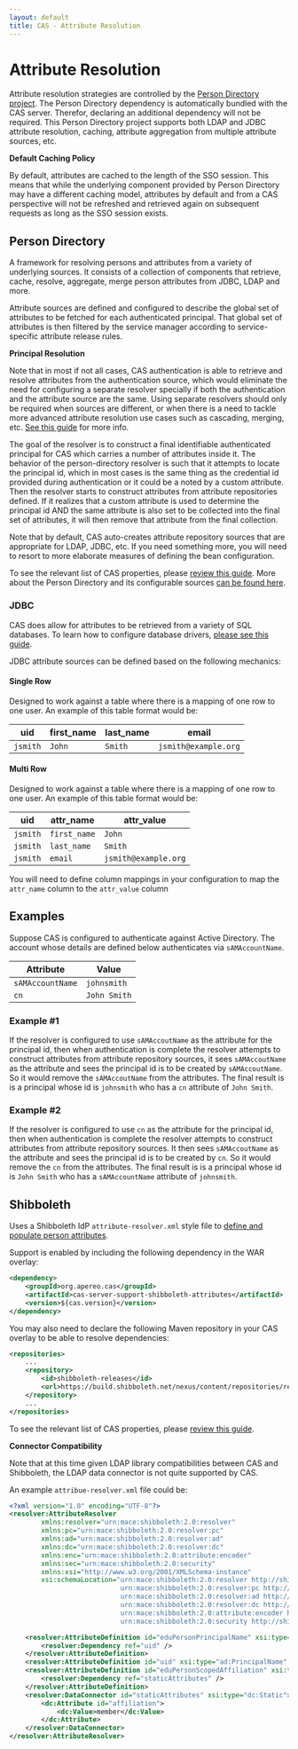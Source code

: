```yaml
---
layout: default
title: CAS - Attribute Resolution
---
```


# Attribute Resolution

Attribute resolution strategies are controlled by
the [Person Directory project](https://github.com/apereo/person-directory).
The Person Directory dependency is automatically bundled with the CAS server. Therefor,
declaring an additional dependency will not be required.
This Person Directory project supports both LDAP and JDBC attribute resolution,
caching, attribute aggregation from multiple attribute sources, etc.

<div class="alert alert-info"><strong>Default Caching Policy</strong><p>By default,
attributes are cached to the length of the SSO session.
This means that while the underlying component provided by Person Directory may have
a different caching model, attributes by default and from
a CAS perspective will not be refreshed and retrieved again on subsequent requests
as long as the SSO session exists.</p></div>

## Person Directory

A framework for resolving persons and attributes from a variety of underlying sources.
It consists of a collection of components that retrieve, cache, resolve, aggregate,
merge person attributes from JDBC, LDAP and more.

Attribute sources are defined and configured to describe the global set of attributes to be fetched
for each authenticated principal. That global set of attributes is then filtered by the
service manager according to service-specific attribute release rules.

<div class="alert alert-info"><strong>Principal Resolution</strong><p>Note that in most if not all cases,
CAS authentication is able to retrieve and resolve attributes from the authentication source, which would
eliminate the need for configuring a separate resolver specially if both the authentication and the attribute source are the same.
Using separate resolvers should only be required when sources are different, or when there is a need to tackle more advanced attribute
resolution use cases such as cascading, merging, etc. <a href="../installation/Configuring-Principal-Resolution.html">See this guide</a> for more info.</p></div>

The goal of the resolver is to construct a final identifiable authenticated principal for CAS which carries a number of attributes inside it.
The behavior of the person-directory resolver is such that it attempts to locate the principal id, which in most cases is the same thing as the credential
id provided during authentication or it could be a noted by a custom attribute. Then the resolver starts to construct attributes from attribute repositories defined.
If it realizes that a custom attribute is used to determine the principal id AND the same attribute is also set to be collected into the final set of attributes,
it will then remove that attribute from the final collection.

Note that by default, CAS auto-creates attribute repository sources that are appropriate for LDAP, JDBC, etc.
If you need something more, you will need to resort to more elaborate measures of defining the bean configuration.

To see the relevant list of CAS properties, please [review this guide](../installation/Configuration-Properties.html).
More about the Person Directory and its configurable sources [can be found here](https://github.com/apereo/person-directory).

### JDBC

CAS does allow for attributes to be retrieved from a variety of SQL databases.
To learn how to configure database drivers, [please see this guide](../installation/JDBC-Drivers.html).

JDBC attribute sources can be defined based on the following mechanics:

#### Single Row

Designed to work against a table where there is a mapping of one row to one user.
An example of this table format would be:

| uid      | first_name | last_name | email
|----------|------------|-----------|----------------------
| `jsmith` | `John`     | `Smith`   | `jsmith@example.org`

#### Multi Row

Designed to work against a table where there is a mapping of one row to one user.
An example of this table format would be:

| uid      | attr_name    | attr_value
|----------|--------------|-----------------------------
| `jsmith` | `first_name` | `John`
| `jsmith` | `last_name`  | `Smith`
| `jsmith` | `email`      | `jsmith@example.org`

You will need to define column mappings
in your configuration to map the `attr_name` column to the `attr_value` column

## Examples

Suppose CAS is configured to authenticate against Active Directory. The account whose details are defined below
authenticates via `sAMAccountName`.

| Attribute            | Value
|--------------------- |-----------------------
| `sAMAccountName`     | `johnsmith`
| `cn`                 | `John Smith`

### Example #1

If the resolver is configured to use `sAMAccoutName` as the attribute for the principal id, then when authentication is complete the resolver attempts
to construct attributes from attribute repository sources, it sees `sAMAccoutName` as the attribute and sees the principal id is to
be created by `sAMAccoutName`. So it would remove the `sAMAccoutName` from the attributes.
The final result is is a principal whose id is `johnsmith` who has a `cn` attribute of `John Smith`.

### Example #2

If the resolver is configured to use `cn` as the attribute for the principal id, then when authentication is complete the resolver attempts to
construct attributes from attribute repository sources. It then sees `sAMAccoutName` as the attribute and sees the principal id is to be created by `cn`.
So it would remove the `cn` from the attributes. The final result is is a principal whose id is `John Smith`
who has a `sAMAccountName` attribute of `johnsmith`.


## Shibboleth

Uses a Shibboleth IdP `attribute-resolver.xml` style file to [define and populate person attributes](https://wiki.shibboleth.net/confluence/display/IDP30/AttributeResolverConfiguration).

Support is enabled by including the following dependency in the WAR overlay:

```xml
<dependency>
    <groupId>org.apereo.cas</groupId>
    <artifactId>cas-server-support-shibboleth-attributes</artifactId>
    <version>${cas.version}</version>
</dependency>
```

You may also need to declare the following Maven repository in your
CAS overlay to be able to resolve dependencies:

```xml
<repositories>
    ...
    <repository>
        <id>shibboleth-releases</id>
        <url>https://build.shibboleth.net/nexus/content/repositories/releases</url>
    </repository>
    ...
</repositories>
```

To see the relevant list of CAS properties, please [review this guide](../installation/Configuration-Properties.html).

<div class="alert alert-warning"><strong>Connector Compatibility</strong><p>Note that at this time given LDAP library compatibilities between CAS and Shibboleth,
the LDAP data connector is not quite supported by CAS.</p></div>

An example `attribue-resolver.xml` file could be:

```xml
<?xml version="1.0" encoding="UTF-8"?>
<resolver:AttributeResolver
        xmlns:resolver="urn:mace:shibboleth:2.0:resolver"
        xmlns:pc="urn:mace:shibboleth:2.0:resolver:pc"
        xmlns:ad="urn:mace:shibboleth:2.0:resolver:ad"
        xmlns:dc="urn:mace:shibboleth:2.0:resolver:dc"
        xmlns:enc="urn:mace:shibboleth:2.0:attribute:encoder"
        xmlns:sec="urn:mace:shibboleth:2.0:security"
        xmlns:xsi="http://www.w3.org/2001/XMLSchema-instance"
        xsi:schemaLocation="urn:mace:shibboleth:2.0:resolver http://shibboleth.net/schema/idp/shibboleth-attribute-resolver.xsd
                            urn:mace:shibboleth:2.0:resolver:pc http://shibboleth.net/schema/idp/shibboleth-attribute-resolver-pc.xsd
                            urn:mace:shibboleth:2.0:resolver:ad http://shibboleth.net/schema/idp/shibboleth-attribute-resolver-ad.xsd
                            urn:mace:shibboleth:2.0:resolver:dc http://shibboleth.net/schema/idp/shibboleth-attribute-resolver-dc.xsd
                            urn:mace:shibboleth:2.0:attribute:encoder http://shibboleth.net/schema/idp/shibboleth-attribute-encoder.xsd
                            urn:mace:shibboleth:2.0:security http://shibboleth.net/schema/idp/shibboleth-security.xsd">

    <resolver:AttributeDefinition id="eduPersonPrincipalName" xsi:type="ad:Scoped" scope="example.org" sourceAttributeID="uid">
        <resolver:Dependency ref="uid" />
    </resolver:AttributeDefinition>
    <resolver:AttributeDefinition id="uid" xsi:type="ad:PrincipalName" />
    <resolver:AttributeDefinition id="eduPersonScopedAffiliation" xsi:type="ad:Scoped" scope="example.org" sourceAttributeID="affiliation">
        <resolver:Dependency ref="staticAttributes" />
    </resolver:AttributeDefinition>
    <resolver:DataConnector id="staticAttributes" xsi:type="dc:Static">
        <dc:Attribute id="affiliation">
            <dc:Value>member</dc:Value>
        </dc:Attribute>
    </resolver:DataConnector>
</resolver:AttributeResolver>
```
